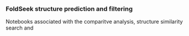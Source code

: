### FoldSeek structure prediction and filtering 
Notebooks associated with the comparitve analysis, structure similarity search and 
